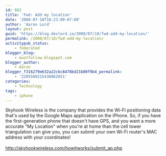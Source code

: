 ```yaml
---
id: 602
title: 'Fwd: Add my location'
date: '2008-07-18T18:23:00-07:00'
author: 'Aaron Lord'
layout: post
guid: 'https://blog.devlord.io/2008/07/18/fwd-add-my-location/'
permalink: /2008/07/18/fwd-add-my-location/
activitypub_status:
    - federated
blogger_blog:
    - mustfollow.blogspot.com
blogger_author:
    - Aaron
blogger_f316279e632a22cbc8478bd21b80f9b4_permalink:
    - '2205569215438862651'
categories:
    - Technology
tags:
    - iphone
---
```


<div>Skyhook Wireless is the company that provides the Wi-Fi positioning data that's used by the Google Maps application on the iPhone. So, if you have the first-generation phone that doesn't have GPS, and you want a more accurate "My Location" when you're at home than the cell tower triangulation can give you, you can submit your own Wi-Fi router's MAC address with your coordinates! </div><div><br /></div><div><span class="Apple-style-span"><a href="http://skyhookwireless.com/howitworks/submit_ap.php">http://skyhookwireless.com/howitworks/submit_ap.php</a></span></div><div class="blogger-post-footer"></div>